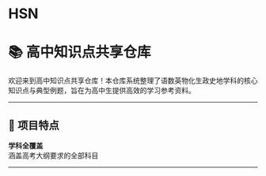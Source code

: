 # HSN
# 📚 高中知识点共享仓库

欢迎来到高中知识点共享仓库！本仓库系统整理了语数英物化生政史地学科的核心知识点与典型例题，旨在为高中生提供高效的学习参考资料。

---

## 🌟 项目特点
   **学科全覆盖**  
   涵盖高考大纲要求的全部科目

---

